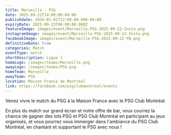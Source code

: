 ```yaml
---
title: Marseille - PSG
date: 2025-09-22T14:00:00-04:00
publishdate: 2024-01-01T12:00:00.000-04:00
expiryDate: 2025-09-23T06:00:00.000Z
featureImage: images/event/Marseille-PSG-2025-09-22-Insta.png
instagramImage: images/event/Marseille-PSG-2025-09-22-Insta.png
facebookImage: images/event/Marseille-PSG-2025-09-22-FB.png
definitiveDate: true
categories: Match
eventType: match
shortDescription: Ligue 1
homeLogo: /images/teams/Marseille.png
awayLogo: /images/teams/PSG.png
homeTeam: Marseille
awayTeam: PSG
location: Maison France de Montréal
link: https://facebook.com/psgclubmontreal/events
---
```


Venez vivre le match du PSG à la Maison France avec le PSG Club Montréal.

En plus du match sur grand écran et notre offre de bar, vous courrez la chance de gagner des lots PSG et PSG Club Montréal en participant au jeux organisés, et vous pourrez vous immerger dans l'ambiance du PSG Club Montréal, en chantant et supportant le PSG avec nous !
